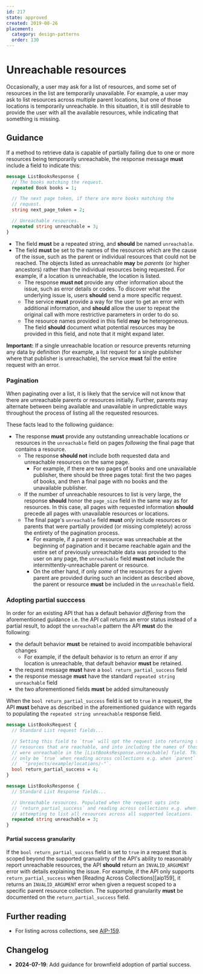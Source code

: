 ```yaml
---
id: 217
state: approved
created: 2019-08-26
placement:
  category: design-patterns
  order: 130
---
```


# Unreachable resources

Occasionally, a user may ask for a list of resources, and some set of resources
in the list are temporarily unavailable. For example, a user may ask to list
resources across multiple parent locations, but one of those locations is
temporarily unreachable. In this situation, it is still desirable to provide
the user with all the available resources, while indicating that something is
missing.

## Guidance

If a method to retrieve data is capable of partially failing due to one or more
resources being temporarily unreachable, the response message **must** include
a field to indicate this:

```proto
message ListBooksResponse {
  // The books matching the request.
  repeated Book books = 1;

  // The next page token, if there are more books matching the
  // request.
  string next_page_token = 2;

  // Unreachable resources.
  repeated string unreachable = 3;
}
```

- The field **must** be a repeated string, and **should** be named
  `unreachable`.
- The field **must** be set to the names of the resources which are the cause
  of the issue, such as the parent or individual resources that could not be
  reached. The objects listed as unreachable **may** be _parents_ (or higher
  ancestors) rather than the individual resources being requested. For example,
  if a location is unreachable, the location is listed.
  - The response **must not** provide any other information about the issue,
    such as error details or codes. To discover what the underlying issue is,
    users **should** send a more specific request.
  - The service **must** provide a way for the user to get an error with
    additional information, and **should** allow the user to repeat the
    original call with more restrictive parameters in order to do so.
  - The resource names provided in this field **may** be heterogeneous. The
    field **should** document what potential resources may be provided in this
    field, and note that it might expand later.

**Important:** If a single unreachable location or resource prevents returning
any data by definition (for example, a list request for a single publisher
where that publisher is unreachable), the service **must** fail the entire
request with an error.

### Pagination

When paginating over a list, it is likely that the service will not know that
there are unreachable parents or resources initially. Further, parents may
alternate between being available and unavailable in unpredictable ways
throughout the process of listing all the requested resources.

These facts lead to the following guidance:

- The response **must** provide any outstanding unreachable locations or
  resources in the `unreachable` field on pages _following_ the final page that
  contains a resource.
  - The response **should not** include both requested data and unreachable
    resources on the same page.
    - For example, if there are two pages of books and one unavailable
      publisher, there should be three pages total: first the two pages of
      books, and then a final page with no books and the unavailable publisher.
  - If the number of unreachable resources to list is very large, the response
    **should** honor the `page_size` field in the same way as for resources. In
    this case, all pages with requested information **should** precede all
    pages with unavailable resources or locations.
  - The final page's `unreachable` field **must** _only_ include resources or
    parents that were partially provided (or missing completely) across the
    entirety of the pagination process.
    - For example, if a parent or resource was unreachable at the beginning of
      pagination and it became reachable again and the entire set of previously
      unreachable data was provided to the user on any page, the `unreachable`
      field **must not** include the intermittently-unreachable parent or
      resource.
    - On the other hand, if only _some_ of the resources for a given parent are
      provided during such an incident as described above, the parent or
      resource **must** be included in the `unreachable` field.

### Adopting partial succcess

In order for an existing API that has a default behavior *differing* from the
aforementioned guidance i.e. the API call returns an error status instead of a
partial result, to adopt the `unreachable` pattern the API **must** do the
following:

  * the default behavior **must** be retained to avoid incompatible behavioral
    changes
    * For example, if the default behavior is to return an error if any location
      is unreachable, that default behavior **must** be retained.
  * the request message **must** have a `bool return_partial_success` field
  * the response message **must** have the standard
    `repeated string unreachable` field
  * the two aforementioned fields **must** be added simultaneously

When the `bool return_partial_success` field is set to `true` in a request, the
API **must** behave as described in the aforementioned guidance with regards to
populating the `repeated string unreachable` response field.

```proto
message ListBooksRequest {
  // Standard List request fields...

  // Setting this field to `true` will opt the request into returning the
  // resources that are reachable, and into including the names of those that
  // were unreachable in the [ListBooksResponse.unreachable] field. This can
  // only be `true` when reading across collections e.g. when `parent` is set to
  //  `"projects/example/locations/-"`.
  bool return_partial_success = 4;
}

message ListBooksResponse {
  // Standard List Response fields...

  // Unreachable resources. Populated when the request opts into
  // `return_partial_success` and reading across collections e.g. when
  // attempting to list all resources across all supported locations.
  repeated string unreachable = 3;
}
```

#### Partial success granularity

If the `bool return_partial_success` field is set to `true` in a request that is
scoped beyond the supported granualirty of the API's ability to reasonably
report unreachable resources, the API **should** return an `INVALID_ARGUMENT`
error with details explaining the issue. For example, if the API only supports
`return_partial_success` when [Reading Across Collections][aip159], it returns
an `INVALID_ARGUMENT` error when given a request scoped to a specific parent
resource collection. The supported granularity **must** be documented on the
`return_partial_success` field.

## Further reading

- For listing across collections, see [AIP-159][].

## Changelog

- **2024-07-19**: Add guidance for brownfield adoption of partial success.

[aip-159]: ./0159.md
